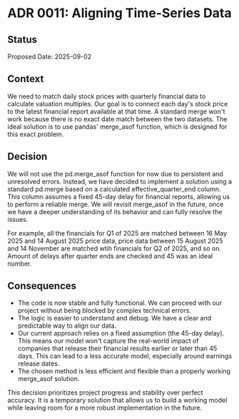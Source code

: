 # ADR 0011: Aligning Time-Series Data

## Status
Proposed
Date: 2025-09-02

## Context

We need to match daily stock prices with quarterly financial data to calculate valuation multiples. Our goal is to connect each day's stock price to the latest financial report available at that time. A standard merge won't work because there is no exact date match between the two datasets. The ideal solution is to use pandas' merge_asof function, which is designed for this exact problem.

## Decision

We will not use the pd.merge_asof function for now due to persistent and unresolved errors. Instead, we have decided to implement a solution using a standard pd.merge based on a calculated effective_quarter_end column. This column assumes a fixed 45-day delay for financial reports, allowing us to perform a reliable merge. We will revisit merge_asof in the future, once we have a deeper understanding of its behavior and can fully resolve the issues.

For example, all the financials for Q1 of 2025 are matched between 16 May 2025 and 14 August 2025 price data, price data between 15 August 2025 and 14 November are matched wtih financials for Q2 of 2025, and so on. Amount of delays after quarter ends are checked and 45 was an ideal number.

## Consequences

- The code is now stable and fully functional. We can proceed with our project without being blocked by complex technical errors.
- The logic is easier to understand and debug. We have a clear and predictable way to align our data.
- Our current approach relies on a fixed assumption (the 45-day delay). This means our model won't capture the real-world impact of companies that release their financial results earlier or later than 45 days. This can lead to a less accurate model, especially around earnings release dates.
- The chosen method is less efficient and flexible than a properly working merge_asof solution.

This decision prioritizes project progress and stability over perfect accuracy. It is a temporary solution that allows us to build a working model while leaving room for a more robust implementation in the future.